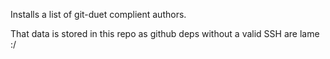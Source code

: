 Installs a list of git-duet complient authors.

That data is stored in this repo as github deps without a valid SSH are lame :/